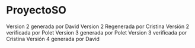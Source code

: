 # ProyectoSO
Version 2 generada por David
Version 2 Regenerada por Cristina
Versión 2 verificada por Polet
Version 3 generada por Polet
Version 3 verificada por Cristina
Versión 4 generada por David